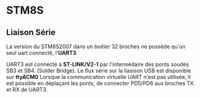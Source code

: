 ﻿# STM8S

## Liaison Série

La version du STM8S2007 dans un boitier  32 broches ne possède qu'un seul uart connecté, l'**UART3**.

UART3  est connecté  à  **ST-LINK/V2-1** par l'intermédaire des ponts soudés SB3 et SB4. (Solder Bridge). Le flux série sur la liasison USB est disponible sur **ttyACM0** 
Lorsque la communication virtuelle UART n'est pas utilisée,  il est possible en déplaçant les ponts, de connecter PD5/PD6 aux broches TX et RX de UART3.











